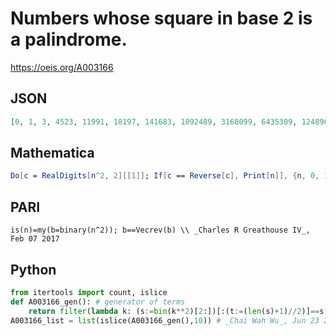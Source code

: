 # Numbers whose square in base 2 is a palindrome\.
https://oeis.org/A003166
## JSON
```JSON
[0, 1, 3, 4523, 11991, 18197, 141683, 1092489, 3168099, 6435309, 12489657, 17906499, 68301841, 295742437, 390117873, 542959199, 4770504939, 17360493407, 73798050723, 101657343993, 107137400475, 202491428745, 1615452642807]
```
## Mathematica
```Mathematica
Do[c = RealDigits[n^2, 2][[1]]; If[c == Reverse[c], Print[n]], {n, 0, 10^9}]
```
## PARI
```PARI
is(n)=my(b=binary(n^2)); b==Vecrev(b) \\ _Charles R Greathouse IV_, Feb 07 2017
```
## Python
```Python
from itertools import count, islice
def A003166_gen(): # generator of terms
    return filter(lambda k: (s:=bin(k**2)[2:])[:(t:=(len(s)+1)//2)]==s[:-t-1:-1],count(0))
A003166_list = list(islice(A003166_gen(),10)) # _Chai Wah Wu_, Jun 23 2022
```
